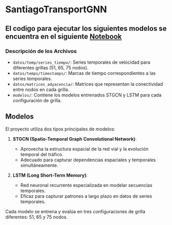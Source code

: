 # SantiagoTransportGNN

## El codigo para ejecutar los siguientes modelos se encuentra en el siguiente [Notebook](https://colab.research.google.com/drive/15HhZmq9SWC1A4k82YQbpPcbXgMpWTcw2?usp=sharing)

### Descripción de los Archivos

- `datos/temp/series_tiempo/`: Series temporales de velocidad para diferentes grillas (51, 65, 75 nodos).
- `datos/temps/timestamps/`: Marcas de tiempo correspondientes a las series temporales.
- `datos/matrices_adyacencia/`: Matrices que representan la conectividad entre nodos en cada grilla.
- `modelos/`: Contiene los modelos entrenados STGCN y LSTM para cada configuración de grilla.

## Modelos

El proyecto utiliza dos tipos principales de modelos:

1. **STGCN (Spatio-Temporal Graph Convolutional Network)**: 
   - Aprovecha la estructura espacial de la red vial y la evolución temporal del tráfico.
   - Adecuado para capturar dependencias espaciales y temporales simultáneamente.

2. **LSTM (Long Short-Term Memory)**:
   - Red neuronal recurrente especializada en modelar secuencias temporales.
   - Eficaz para capturar patrones a largo plazo en datos de series temporales.

Cada modelo se entrena y evalúa en tres configuraciones de grilla diferentes: 51, 65 y 75 nodos.
